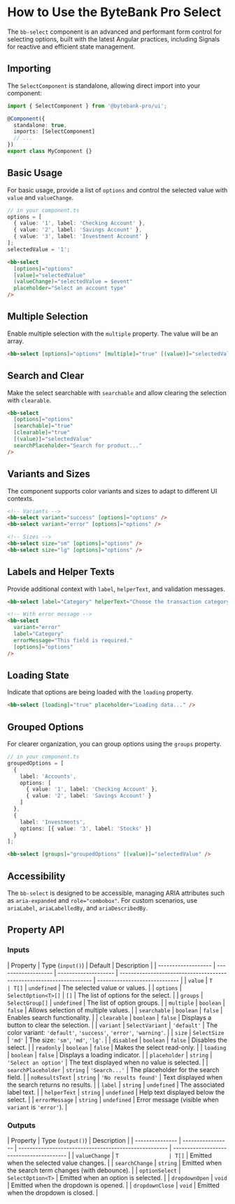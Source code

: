 # How to Use the ByteBank Pro Select

The `bb-select` component is an advanced and performant form control for selecting options, built with the latest Angular practices, including Signals for reactive and efficient state management.

## Importing

The `SelectComponent` is standalone, allowing direct import into your component:

```typescript
import { SelectComponent } from '@bytebank-pro/ui';

@Component({
  standalone: true,
  imports: [SelectComponent]
  // ...
})
export class MyComponent {}
```

## Basic Usage

For basic usage, provide a list of `options` and control the selected value with `value` and `valueChange`.

```typescript
// in your component.ts
options = [
  { value: '1', label: 'Checking Account' },
  { value: '2', label: 'Savings Account' },
  { value: '3', label: 'Investment Account' }
];
selectedValue = '1';
```

```html
<bb-select
  [options]="options"
  [value]="selectedValue"
  (valueChange)="selectedValue = $event"
  placeholder="Select an account type"
/>
```

## Multiple Selection

Enable multiple selection with the `multiple` property. The value will be an array.

```html
<bb-select [options]="options" [multiple]="true" [(value)]="selectedValues" />
```

## Search and Clear

Make the select searchable with `searchable` and allow clearing the selection with `clearable`.

```html
<bb-select
  [options]="options"
  [searchable]="true"
  [clearable]="true"
  [(value)]="selectedValue"
  searchPlaceholder="Search for product..."
/>
```

## Variants and Sizes

The component supports color variants and sizes to adapt to different UI contexts.

```html
<!-- Variants -->
<bb-select variant="success" [options]="options" />
<bb-select variant="error" [options]="options" />

<!-- Sizes -->
<bb-select size="sm" [options]="options" />
<bb-select size="lg" [options]="options" />
```

## Labels and Helper Texts

Provide additional context with `label`, `helperText`, and validation messages.

```html
<bb-select label="Category" helperText="Choose the transaction category." [options]="options" />

<!-- With error message -->
<bb-select
  variant="error"
  label="Category"
  errorMessage="This field is required."
  [options]="options"
/>
```

## Loading State

Indicate that options are being loaded with the `loading` property.

```html
<bb-select [loading]="true" placeholder="Loading data..." />
```

## Grouped Options

For clearer organization, you can group options using the `groups` property.

```typescript
// in your component.ts
groupedOptions = [
  {
    label: 'Accounts',
    options: [
      { value: '1', label: 'Checking Account' },
      { value: '2', label: 'Savings Account' }
    ]
  },
  {
    label: 'Investments',
    options: [{ value: '3', label: 'Stocks' }]
  }
];
```

```html
<bb-select [groups]="groupedOptions" [(value)]="selectedValue" />
```

## Accessibility

The `bb-select` is designed to be accessible, managing ARIA attributes such as `aria-expanded` and `role="combobox"`. For custom scenarios, use `ariaLabel`, `ariaLabelledBy`, and `ariaDescribedBy`.

## Property API

### Inputs

| Property            | Type (`input()`)    | Default              | Description                                                          |
| ------------------- | ------------------- | -------------------- | -------------------------------------------------------------------- | ----------------------------- |
| `value`             | `T                  | T[]`                 | `undefined`                                                          | The selected value or values. |
| `options`           | `SelectOption<T>[]` | `[]`                 | The list of options for the select.                                  |
| `groups`            | `SelectGroup[]`     | `undefined`          | The list of option groups.                                           |
| `multiple`          | `boolean`           | `false`              | Allows selection of multiple values.                                 |
| `searchable`        | `boolean`           | `false`              | Enables search functionality.                                        |
| `clearable`         | `boolean`           | `false`              | Displays a button to clear the selection.                            |
| `variant`           | `SelectVariant`     | `'default'`          | The color variant: `'default'`, `'success'`, `'error'`, `'warning'`. |
| `size`              | `SelectSize`        | `'md'`               | The size: `'sm'`, `'md'`, `'lg'`.                                    |
| `disabled`          | `boolean`           | `false`              | Disables the select.                                                 |
| `readonly`          | `boolean`           | `false`              | Makes the select read-only.                                          |
| `loading`           | `boolean`           | `false`              | Displays a loading indicator.                                        |
| `placeholder`       | `string`            | `'Select an option'` | The text displayed when no value is selected.                        |
| `searchPlaceholder` | `string`            | `'Search...'`        | The placeholder for the search field.                                |
| `noResultsText`     | `string`            | `'No results found'` | Text displayed when the search returns no results.                   |
| `label`             | `string`            | `undefined`          | The associated label text.                                           |
| `helperText`        | `string`            | `undefined`          | Help text displayed below the select.                                |
| `errorMessage`      | `string`            | `undefined`          | Error message (visible when `variant` is `'error'`).                 |

### Outputs

| Property        | Type (`output()`) | Description                                           |
| --------------- | ----------------- | ----------------------------------------------------- | ---------------------------------------- |
| `valueChange`   | `T                | T[]`                                                  | Emitted when the selected value changes. |
| `searchChange`  | `string`          | Emitted when the search term changes (with debounce). |
| `optionSelect`  | `SelectOption<T>` | Emitted when an option is selected.                   |
| `dropdownOpen`  | `void`            | Emitted when the dropdown is opened.                  |
| `dropdownClose` | `void`            | Emitted when the dropdown is closed.                  |

